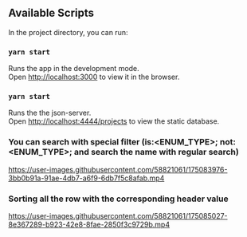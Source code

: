 ## Available Scripts

In the project directory, you can run:

### `yarn start`

Runs the app in the development mode.\
Open [http://localhost:3000](http://localhost:3000) to view it in the browser.

### `yarn start`

Runs the the json-server.\
Open [http://localhost:4444/projects](http://localhost:4444/projects) to view the static database.

### You can search with special filter (is:<ENUM_TYPE>; not:<ENUM_TYPE>; and search the name with regular search)
https://user-images.githubusercontent.com/58821061/175083976-3bb0b91a-91ae-4db7-a6f9-6db7f5c8afab.mp4

### Sorting all the row with the corresponding header value
https://user-images.githubusercontent.com/58821061/175085027-8e367289-b923-42e8-8fae-2850f3c9729b.mp4

